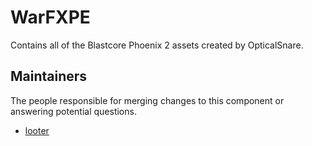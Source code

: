 WarFXPE
========

Contains all of the Blastcore Phoenix 2 assets created by OpticalSnare.

## Maintainers

The people responsible for merging changes to this component or answering potential questions.

- [looter](https://github.com/looterz)
